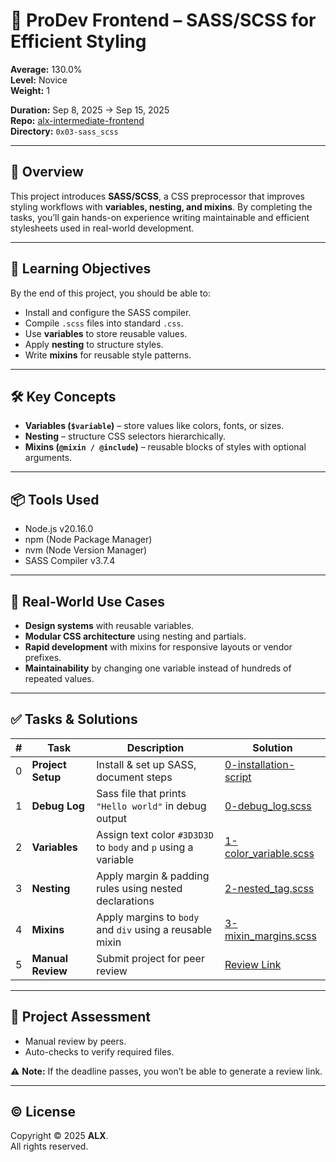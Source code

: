 # 📌 ProDev Frontend – SASS/SCSS for Efficient Styling

**Average:** 130.0%  
**Level:** Novice  
**Weight:** 1

**Duration:** Sep 8, 2025 → Sep 15, 2025  
**Repo:** [alx-intermediate-frontend](https://github.com/Joemekka/alx-intermediate-frontend)  
**Directory:** `0x03-sass_scss`

---

## 📖 Overview

This project introduces **SASS/SCSS**, a CSS preprocessor that improves styling workflows with **variables, nesting, and mixins**. By completing the tasks, you’ll gain hands-on experience writing maintainable and efficient stylesheets used in real-world development.

---

## 🎯 Learning Objectives

By the end of this project, you should be able to:

- Install and configure the SASS compiler.
- Compile `.scss` files into standard `.css`.
- Use **variables** to store reusable values.
- Apply **nesting** to structure styles.
- Write **mixins** for reusable style patterns.

---

## 🛠 Key Concepts

- **Variables (`$variable`)** – store values like colors, fonts, or sizes.
- **Nesting** – structure CSS selectors hierarchically.
- **Mixins (`@mixin / @include`)** – reusable blocks of styles with optional arguments.

---

## 📦 Tools Used

- Node.js v20.16.0
- npm (Node Package Manager)
- nvm (Node Version Manager)
- SASS Compiler v3.7.4

---

## 🚀 Real-World Use Cases

- **Design systems** with reusable variables.
- **Modular CSS architecture** using nesting and partials.
- **Rapid development** with mixins for responsive layouts or vendor prefixes.
- **Maintainability** by changing one variable instead of hundreds of repeated values.

---

## ✅ Tasks & Solutions

| #   | Task              | Description                                                    | Solution                                                                  |
| --- | ----------------- | -------------------------------------------------------------- | ------------------------------------------------------------------------- |
| 0   | **Project Setup** | Install & set up SASS, document steps                          | [0-installation-script](./0x03-sass_scss/0-installation-script)           |
| 1   | **Debug Log**     | Sass file that prints `"Hello world"` in debug output          | [0-debug_log.scss](./0x03-sass_scss/0-debug_log.scss)                     |
| 2   | **Variables**     | Assign text color `#3D3D3D` to `body` and `p` using a variable | [1-color_variable.scss](./0x03-sass_scss/1-color_variable.scss)           |
| 3   | **Nesting**       | Apply margin & padding rules using nested declarations         | [2-nested_tag.scss](./0x03-sass_scss/2-nested_tag.scss)                   |
| 4   | **Mixins**        | Apply margins to `body` and `div` using a reusable mixin       | [3-mixin_margins.scss](./0x03-sass_scss/3-mixin_margins.scss)             |
| 5   | **Manual Review** | Submit project for peer review                                 | [Review Link](https://savanna.alxafrica.com/corrections/93780937/correct) |

---

## 📝 Project Assessment

- Manual review by peers.
- Auto-checks to verify required files.

⚠️ **Note:** If the deadline passes, you won’t be able to generate a review link.

---

## © License

Copyright © 2025 **ALX**.  
All rights reserved.
